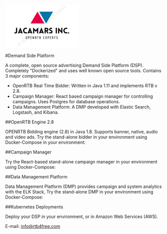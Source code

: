 ![jacamars logo](./images/jacamars.png) 

#Demand Side Platform

A complete, open source advertising Demand Side Platform (DSP). Completely "Dockerized" and uses well known open source tools. Contains 3 major components:

- OpenRTB Real Time Bidder: Written in Java 1.11 and implements RTB v 2.8.
- Campaign Manager: React based campaign manager for controlling campaigns. Uses Postgres for database operations.
- Data Management Platform: A DMP developed with Elastic Search, Logstash, and Kibana.

##OpenRTB Engine 2.8

OPENRTB Bidding engine (2.8) in Java 1.8. Supports banner, native, audio and video ads. Try the stand-alone bidder in your environment using Docker-Compose in your environment:

##Campaign Manager

Try the React-based stand-alone campaign manager in your environment using Docker-Compose: 
						
##Data Management Platform 

Data Management Platform (DMP) provides campaign and system analytics with the ELK Stack, Try the stand-alone DMP in your environment using Docker-Compose:

##Kubernetes Deployments

Deploy your DSP in your environment, or in Amazon Web Services (AWS).

E-mail: info@rtb4free.com